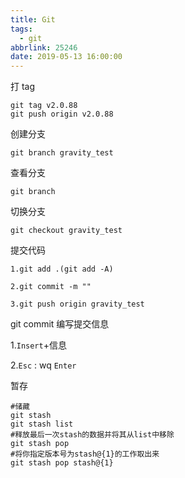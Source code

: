 ```yaml
---
title: Git
tags:
  - git
abbrlink: 25246
date: 2019-05-13 16:00:00
---
```


打 tag 
    
    git tag v2.0.88
    git push origin v2.0.88
    
创建分支
    
    git branch gravity_test
查看分支

    git branch

切换分支

    git checkout gravity_test
    
提交代码

    1.git add .(git add -A)
    
    2.git commit -m ""
    
    3.git push origin gravity_test
    
git commit 编写提交信息

1.`Insert`+信息

2.`Esc` : wq `Enter`
    
    
暂存

    #储藏
    git stash
    git stash list
    #释放最后一次stash的数据并将其从list中移除
    git stash pop
    #将你指定版本号为stash@{1}的工作取出来
    git stash pop stash@{1} 